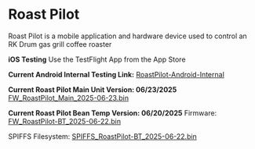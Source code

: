# Roast Pilot
Roast Pilot is a mobile application and hardware device used to control an RK Drum gas grill coffee roaster

**iOS Testing**
Use the TestFlight App from the App Store


**Current Android Internal Testing Link:**
[RoastPilot-Android-Internal](https://play.google.com/apps/internaltest/4700993022144842394)



**Current Roast Pilot Main Unit Version: 06/23/2025**
[FW_RoastPilot_Main_2025-06-23.bin](https://1drv.ms/u/c/a294ff4c03d24d2c/EfXIRmsjDqtJsfnFmVHYe1kBY1tXPhNlICMQn9xdUVsiuw?e=a5XclT)



**Current Roast Pilot Bean Temp Version: 06/20/2025**
Firmware:
[FW_RoastPilot-BT_2025-06-22.bin](https://1drv.ms/u/c/a294ff4c03d24d2c/EdeNpW4aGyhKp5Ryp6CZcOcB7sCnKUqb42bL144RaRA5nQ?e=jxcAeC)

SPIFFS Filesystem:
[SPIFFS_RoastPilot-BT_2025-06-22.bin](https://1drv.ms/u/c/a294ff4c03d24d2c/Ea-EyDWBfDpBi05GQCEOndEBSFnBgj4kgcXtSVKTF9tNbw?e=7FLHBF)
